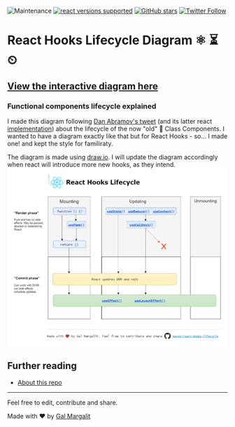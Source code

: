 ![Maintenance](https://img.shields.io/maintenance/yes/2021)
[![react versions supported](https://img.shields.io/badge/React%20versions%3A-Latest-green "React versions supported")]()
[![GitHub stars](https://img.shields.io/github/stars/Wavez/react-hooks-lifecycle)](https://github.com/Wavez/react-hooks-lifecycle/stargazers)
[![Twitter Follow](https://img.shields.io/twitter/follow/MargalitGal?label=Follow%20@MargalitGal&style=social)](https://twitter.com/MargalitGal)

# React Hooks Lifecycle Diagram ⚛️ ⏳ ⏲ #
## [View the interactive diagram here](https://wavez.github.io/react-hooks-lifecycle/) ##
### Functional components lifecycle explained ###

I made this diagram following [Dan Abramov's tweet](https://twitter.com/dan_abramov/status/981712092611989509) (and its latter react [implementation](http://projects.wojtekmaj.pl/react-lifecycle-methods-diagram/)) about the lifecycle of the now "old" 👴 Class Components.
I wanted to have a diagram exactly like that but for React Hooks - so... I made one! and kept the style for familiraty.  

The diagram is made using [draw.io](https://draw.io).
I will update the diagram accordingly when react will introduce more new hooks, as they intend.
<a href="https://wavez.github.io/react-hooks-lifecycle">
  <img src="https://raw.githubusercontent.com/Wavez/react-hooks-lifecycle/master/screenshot.jpg" />
</a>


## Further reading
- [About this repo](https://medium.com/@galmargalit/react-function-components-hooks-lifecycle-diagram-14f76e0a5988)  

---
Feel free to edit, contribute and share.

Made with ❤ by [Gal Margalit](https://twitter.com/MargalitGal)
